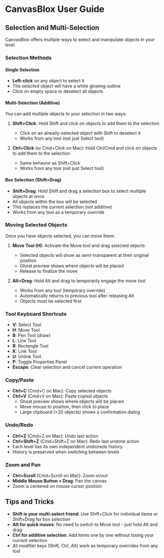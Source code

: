 # CanvasBlox User Guide

## Selection and Multi-Selection

CanvasBlox offers multiple ways to select and manipulate objects in your level.

### Selection Methods

#### Single Selection
- **Left-click** on any object to select it
- The selected object will have a white glowing outline
- Click on empty space to deselect all objects

#### Multi-Selection (Additive)
You can add multiple objects to your selection in two ways:

1. **Shift+Click**: Hold Shift and click on objects to add them to the selection
   - Click on an already-selected object with Shift to deselect it
   - Works from any tool (not just Select tool)

2. **Ctrl+Click** (or Cmd+Click on Mac): Hold Ctrl/Cmd and click on objects to add them to the selection
   - Same behavior as Shift+Click
   - Works from any tool (not just Select tool)

#### Box Selection (Shift+Drag)
- **Shift+Drag**: Hold Shift and drag a selection box to select multiple objects at once
- All objects within the box will be selected
- This replaces the current selection (not additive)
- Works from any tool as a temporary override

### Moving Selected Objects

Once you have objects selected, you can move them:

1. **Move Tool (H)**: Activate the Move tool and drag selected objects
   - Selected objects will show as semi-transparent at their original position
   - Ghost preview shows where objects will be placed
   - Release to finalize the move

2. **Alt+Drag**: Hold Alt and drag to temporarily engage the move tool
   - Works from any tool (temporary override)
   - Automatically returns to previous tool after releasing Alt
   - Objects must be selected first

### Tool Keyboard Shortcuts

- **V**: Select Tool
- **H**: Move Tool
- **B**: Pen Tool (draw)
- **L**: Line Tool
- **R**: Rectangle Tool
- **K**: Link Tool
- **U**: Unlink Tool
- **P**: Toggle Properties Panel
- **Escape**: Clear selection and cancel current operation

### Copy/Paste

- **Ctrl+C** (Cmd+C on Mac): Copy selected objects
- **Ctrl+V** (Cmd+V on Mac): Paste copied objects
  - Ghost preview shows where objects will be placed
  - Move mouse to position, then click to place
  - Large clipboard (>20 objects) shows a confirmation dialog

### Undo/Redo

- **Ctrl+Z** (Cmd+Z on Mac): Undo last action
- **Ctrl+Shift+Z** (Cmd+Shift+Z on Mac): Redo last undone action
- Each level has its own independent undo/redo history
- History is preserved when switching between levels

### Zoom and Pan

- **Ctrl+Scroll** (Cmd+Scroll on Mac): Zoom in/out
- **Middle Mouse Button + Drag**: Pan the canvas
- Zoom is centered on mouse cursor position

## Tips and Tricks

- **Shift is your multi-select friend**: Use Shift+Click for individual items or Shift+Drag for box selection
- **Alt for quick moves**: No need to switch to Move tool - just hold Alt and drag
- **Ctrl for additive selection**: Add items one by one without losing your current selection
- All modifier keys (Shift, Ctrl, Alt) work as temporary overrides from any tool
